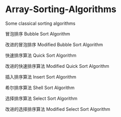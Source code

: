 # Array-Sorting-Algorithms
Some classical sorting algorithms

冒泡排序 Bubble Sort Algorithm

改进的冒泡排序 Modified Bubble Sort Algorithm

快速排序算法 Quick Sort Algorithm

改进的快速排序算法 Modified Quick Sort Algorithm

插入排序算法 Insert Sort Algorithm

希尔排序算法 Shell Sort Algorithm

选择排序算法 Select Sort Algorithm

改进的选择排序算法 Modified Select Sort Algorithm

